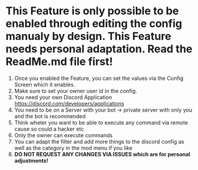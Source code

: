 # This Feature is only possible to be enabled through editing the config manualy by design. This Feature needs personal adaptation. Read the ReadMe.md file first!

1) Once you enabled the Feature, you can set the values via the Config Screen which it enables.
2) Make sure to set your owner user id in the config.
2) You need your own Discord Application https://discord.com/developers/applications
3) You need to be on a Server with your bot → private server with only you and the bot is recommended
4) Think wheter you want to be able to execute any command via remote cause so could a hacker etc
5) Only the owner can execute commands
6) You can adapt the filter and add more things to the discord config as well as the category in the mod menu if you
   like
7) **DO NOT REQUEST ANY CHANGES VIA ISSUES which are for personal adjustments!**
